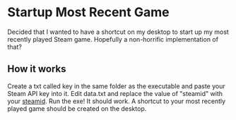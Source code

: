 # Startup Most Recent Game
Decided that I wanted to have a shortcut on my desktop to start up my most recently played Steam game.
Hopefully a non-horrific implementation of that?

## How it works
Create a txt called key in the same folder as the executable and paste your Steam API key into it.
Edit data.txt and replace the value of "steamid" with your [steamid](https://steamid.xyz/).
Run the exe! It should work. A shortcut to your most recently played game should be created on the desktop.

